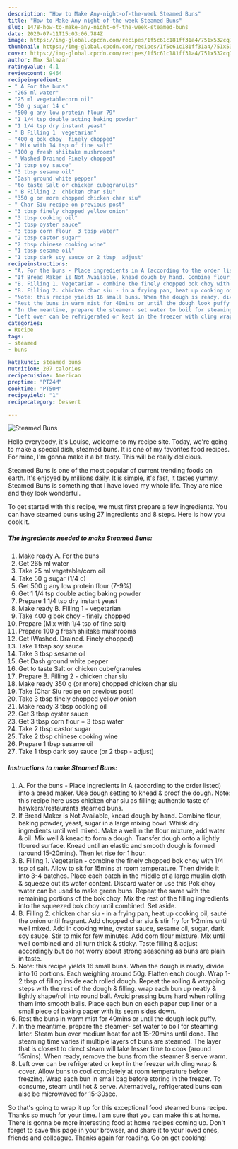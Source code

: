 ```yaml
---
description: "How to Make Any-night-of-the-week Steamed Buns"
title: "How to Make Any-night-of-the-week Steamed Buns"
slug: 1478-how-to-make-any-night-of-the-week-steamed-buns
date: 2020-07-11T15:03:06.784Z
image: https://img-global.cpcdn.com/recipes/1f5c61c181ff31a4/751x532cq70/steamed-buns-recipe-main-photo.jpg
thumbnail: https://img-global.cpcdn.com/recipes/1f5c61c181ff31a4/751x532cq70/steamed-buns-recipe-main-photo.jpg
cover: https://img-global.cpcdn.com/recipes/1f5c61c181ff31a4/751x532cq70/steamed-buns-recipe-main-photo.jpg
author: Max Salazar
ratingvalue: 4.1
reviewcount: 9464
recipeingredient:
- " A For the buns"
- "265 ml water"
- "25 ml vegetablecorn oil"
- "50 g sugar 14 c"
- "500 g any low protein flour 79"
- "1 1/4 tsp double acting baking powder"
- "1 1/4 tsp dry instant yeast"
- " B Filling 1  vegetarian"
- "400 g bok choy  finely chopped"
- " Mix with 14 tsp of fine salt"
- "100 g fresh shiitake mushrooms"
- " Washed Drained Finely chopped"
- "1 tbsp soy sauce"
- "3 tbsp sesame oil"
- "Dash ground white pepper"
- "to taste Salt or chicken cubegranules"
- " B Filling 2  chicken char siu"
- "350 g or more chopped chicken char siu"
- " Char Siu recipe on previous post"
- "3 tbsp finely chopped yellow onion"
- "3 tbsp cooking oil"
- "3 tbsp oyster sauce"
- "3 tbsp corn flour  3 tbsp water"
- "2 tbsp castor sugar"
- "2 tbsp chinese cooking wine"
- "1 tbsp sesame oil"
- "1 tbsp dark soy sauce or 2 tbsp  adjust"
recipeinstructions:
- "A. For the buns - Place ingredients in A (according to the order listed) into a bread maker. Use dough setting to knead &amp; proof the dough. Note: this recipe here uses chicken char siu as filling; authentic taste of hawkers/restaurants steamed buns."
- "If Bread Maker is Not Available, knead dough by hand. Combine flour, baking powder, yeast, sugar in a large mixing bowl. Whisk dry ingredients until well mixed. Make a well in the flour mixture, add water &amp; oil. Mix well &amp; knead to form a dough. Transfer dough onto a lightly floured surface. Knead until an elastic and smooth dough is formed (around 15-20mins). Then let rise for 1 hour."
- "B. Filling 1. Vegetarian - combine the finely chopped bok choy with 1/4 tsp of salt. Allow to sit for 15mins at room temperature. Then divide it into 3-4 batches. Place each batch in the middle of a large muslin cloth &amp; squeeze out its water content. Discard water or use this Pok choy water can be used to make green buns. Repeat the same with the remaining portions of the bok choy. Mix the rest of the filling ingredients into the squeezed bok choy until combined. Set aside."
- "B. Filling 2. chicken char siu - in a frying pan, heat up cooking oil, sauté the onion until fragrant. Add chopped char siu &amp; stir fry for 1-2mins until well mixed. Add in cooking wine, oyster sauce, sesame oil, sugar, dark soy sauce. Stir to mix for few minutes. Add corn flour mixture. Mix until well combined and all turn thick &amp; sticky. Taste filling &amp; adjust accordingly but do not worry about strong seasoning as buns are plain in taste."
- "Note: this recipe yields 16 small buns. When the dough is ready, divide into 16 portions. Each weighing around 50g. Flatten each dough. Wrap 1-2 tbsp of filling inside each rolled dough. Repeat the rolling &amp; wrapping steps with the rest of the dough &amp; filling. wrap each bun up neatly &amp; lightly shape/roll into round ball. Avoid pressing buns hard when rolling them into smooth balls. Place each bun on each paper cup liner or a small piece of baking paper with its seam sides down."
- "Rest the buns in warm mist for 40mins or until the dough look puffy."
- "In the meantime, prepare the steamer- set water to boil for steaming later. Steam bun over medium heat for abt 15-20mins until done. The steaming time varies if multiple layers of buns are steamed. The layer that is closest to direct steam will take lesser time to cook (around 15mins). When ready, remove the buns from the steamer &amp; serve warm."
- "Left over can be refrigerated or kept in the freezer with cling wrap &amp; cover. Allow buns to cool completely at room temperature before freezing. Wrap each bun in small bag before storing in the freezer. To consume, steam until hot &amp; serve. Alternatively, refrigerated buns can also be microwaved for 15-30sec."
categories:
- Recipe
tags:
- steamed
- buns

katakunci: steamed buns 
nutrition: 207 calories
recipecuisine: American
preptime: "PT24M"
cooktime: "PT50M"
recipeyield: "1"
recipecategory: Dessert

---
```



![Steamed Buns](https://img-global.cpcdn.com/recipes/1f5c61c181ff31a4/751x532cq70/steamed-buns-recipe-main-photo.jpg)

Hello everybody, it's Louise, welcome to my recipe site. Today, we're going to make a special dish, steamed buns. It is one of my favorites food recipes. For mine, I'm gonna make it a bit tasty. This will be really delicious.

Steamed Buns is one of the most popular of current trending foods on earth. It's enjoyed by millions daily. It is simple, it's fast, it tastes yummy. Steamed Buns is something that I have loved my whole life. They are nice and they look wonderful.




To get started with this recipe, we must first prepare a few ingredients. You can have steamed buns using 27 ingredients and 8 steps. Here is how you cook it.

<!--inarticleads1-->

##### The ingredients needed to make Steamed Buns:

1. Make ready  A. For the buns
1. Get 265 ml water
1. Take 25 ml vegetable/corn oil
1. Take 50 g sugar (1/4 c)
1. Get 500 g any low protein flour (7-9%)
1. Get 1 1/4 tsp double acting baking powder
1. Prepare 1 1/4 tsp dry instant yeast
1. Make ready  B. Filling 1 - vegetarian
1. Take 400 g bok choy - finely chopped
1. Prepare  (Mix with 1/4 tsp of fine salt)
1. Prepare 100 g fresh shiitake mushrooms
1. Get  (Washed. Drained. Finely chopped)
1. Take 1 tbsp soy sauce
1. Take 3 tbsp sesame oil
1. Get Dash ground white pepper
1. Get to taste Salt or chicken cube/granules
1. Prepare  B. Filling 2 - chicken char siu
1. Make ready 350 g (or more) chopped chicken char siu
1. Take  (Char Siu recipe on previous post)
1. Take 3 tbsp finely chopped yellow onion
1. Make ready 3 tbsp cooking oil
1. Get 3 tbsp oyster sauce
1. Get 3 tbsp corn flour + 3 tbsp water
1. Take 2 tbsp castor sugar
1. Take 2 tbsp chinese cooking wine
1. Prepare 1 tbsp sesame oil
1. Take 1 tbsp dark soy sauce (or 2 tbsp - adjust)




<!--inarticleads2-->

##### Instructions to make Steamed Buns:

1. A. For the buns - Place ingredients in A (according to the order listed) into a bread maker. Use dough setting to knead &amp; proof the dough. Note: this recipe here uses chicken char siu as filling; authentic taste of hawkers/restaurants steamed buns.
1. If Bread Maker is Not Available, knead dough by hand. Combine flour, baking powder, yeast, sugar in a large mixing bowl. Whisk dry ingredients until well mixed. Make a well in the flour mixture, add water &amp; oil. Mix well &amp; knead to form a dough. Transfer dough onto a lightly floured surface. Knead until an elastic and smooth dough is formed (around 15-20mins). Then let rise for 1 hour.
1. B. Filling 1. Vegetarian - combine the finely chopped bok choy with 1/4 tsp of salt. Allow to sit for 15mins at room temperature. Then divide it into 3-4 batches. Place each batch in the middle of a large muslin cloth &amp; squeeze out its water content. Discard water or use this Pok choy water can be used to make green buns. Repeat the same with the remaining portions of the bok choy. Mix the rest of the filling ingredients into the squeezed bok choy until combined. Set aside.
1. B. Filling 2. chicken char siu - in a frying pan, heat up cooking oil, sauté the onion until fragrant. Add chopped char siu &amp; stir fry for 1-2mins until well mixed. Add in cooking wine, oyster sauce, sesame oil, sugar, dark soy sauce. Stir to mix for few minutes. Add corn flour mixture. Mix until well combined and all turn thick &amp; sticky. Taste filling &amp; adjust accordingly but do not worry about strong seasoning as buns are plain in taste.
1. Note: this recipe yields 16 small buns. When the dough is ready, divide into 16 portions. Each weighing around 50g. Flatten each dough. Wrap 1-2 tbsp of filling inside each rolled dough. Repeat the rolling &amp; wrapping steps with the rest of the dough &amp; filling. wrap each bun up neatly &amp; lightly shape/roll into round ball. Avoid pressing buns hard when rolling them into smooth balls. Place each bun on each paper cup liner or a small piece of baking paper with its seam sides down.
1. Rest the buns in warm mist for 40mins or until the dough look puffy.
1. In the meantime, prepare the steamer- set water to boil for steaming later. Steam bun over medium heat for abt 15-20mins until done. The steaming time varies if multiple layers of buns are steamed. The layer that is closest to direct steam will take lesser time to cook (around 15mins). When ready, remove the buns from the steamer &amp; serve warm.
1. Left over can be refrigerated or kept in the freezer with cling wrap &amp; cover. Allow buns to cool completely at room temperature before freezing. Wrap each bun in small bag before storing in the freezer. To consume, steam until hot &amp; serve. Alternatively, refrigerated buns can also be microwaved for 15-30sec.




So that's going to wrap it up for this exceptional food steamed buns recipe. Thanks so much for your time. I am sure that you can make this at home. There is gonna be more interesting food at home recipes coming up. Don't forget to save this page in your browser, and share it to your loved ones, friends and colleague. Thanks again for reading. Go on get cooking!

